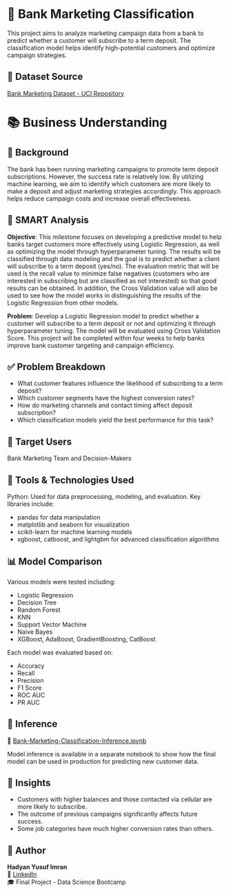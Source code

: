 # 🏦 Bank Marketing Classification
This project aims to analyze marketing campaign data from a bank to predict whether a customer will subscribe to a term deposit. The classification model helps identify high-potential customers and optimize campaign strategies.

## 📂 Dataset Source
[Bank Marketing Dataset - UCI Repository](https://archive.ics.uci.edu/ml/datasets/Bank+Marketing)

# 📚 Business Understanding

## 📌 Background
The bank has been running marketing campaigns to promote term deposit subscriptions. However, the success rate is relatively low. By utilizing machine learning, we aim to identify which customers are more likely to make a deposit and adjust marketing strategies accordingly. This approach helps reduce campaign costs and increase overall effectiveness.

## 🌟 SMART Analysis
**Objective**: This milestone focuses on developing a predictive model to help banks target customers more effectively using Logistic Regression, as well as optimizing the model through hyperparameter tuning. The results will be classified through data modeling and the goal is to predict whether a client will subscribe to a term deposit (yes/no).
The evaluation metric that will be used is the recall value to minimize false negatives (customers who are interested in subscribing but are classified as not interested) so that good results can be obtained. In addition, the Cross Validation value will also be used to see how the model works in distinguishing the results of the Logistic Regression from other models.

**Problem**: Develop a Logistic Regression model to predict whether a customer will subscribe to a term deposit or not and optimizing it through hyperparameter tuning. The model will be evaluated using Cross Validation Score. This project will be completed within four weeks to help banks improve bank customer targeting and campaign efficiency.

## ✅ Problem Breakdown
- What customer features influence the likelihood of subscribing to a term deposit?
- Which customer segments have the highest conversion rates?
- How do marketing channels and contact timing affect deposit subscription?
- Which classification models yield the best performance for this task?

## 👥 Target Users
Bank Marketing Team and Decision-Makers

## 🧰 Tools & Technologies Used
Python: Used for data preprocessing, modeling, and evaluation. Key libraries include:
  - pandas for data manipulation
  - matplotlib and seaborn for visualization
  - scikit-learn for machine learning models
  - xgboost, catboost, and lightgbm for advanced classification algorithms

## 📊 Model Comparison
Various models were tested including:
- Logistic Regression
- Decision Tree
- Random Forest
- KNN
- Support Vector Machine
- Naive Bayes
- XGBoost, AdaBoost, GradientBoosting, CatBoost

Each model was evaluated based on:
- Accuracy
- Recall
- Precision
- F1 Score
- ROC AUC
- PR AUC

## 🚀 Inference
📁 [Bank-Marketing-Classification-Inference.ipynb](https://github.com/ianyusuf/BankMarketingClassification/blob/main/Bank-Marketing-Classification-Inference.ipynb)

Model inference is available in a separate notebook to show how the final model can be used in production for predicting new customer data.

## 🧠 Insights
- Customers with higher balances and those contacted via cellular are more likely to subscribe.
- The outcome of previous campaigns significantly affects future success.
- Some job categories have much higher conversion rates than others.

## 📌 Author
**Hadyan Yusuf Imran**  
📧 [LinkedIn](https://www.linkedin.com/in/ianyusuf/)  
🎓 Final Project - Data Science Bootcamp
